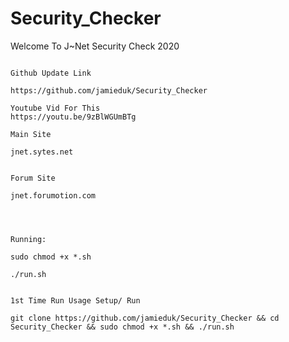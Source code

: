 # Security_Checker
Welcome To J~Net Security Check 2020
~~~~~~~~~~~~~~~~~~~~~~~~~~~~~~~~~~~~

Github Update Link

https://github.com/jamieduk/Security_Checker

Youtube Vid For This
https://youtu.be/9zBlWGUmBTg

Main Site

jnet.sytes.net


Forum Site

jnet.forumotion.com




Running:

sudo chmod +x *.sh

./run.sh


1st Time Run Usage Setup/ Run

git clone https://github.com/jamieduk/Security_Checker && cd Security_Checker && sudo chmod +x *.sh && ./run.sh


